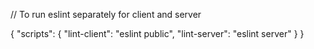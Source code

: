 // To run eslint separately for client and server

{
  "scripts": {
    "lint-client": "eslint public",
    "lint-server": "eslint server"
  }
}
